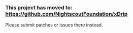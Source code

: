 ### This project has moved to: https://github.com/NightscoutFoundation/xDrip

Please submit patches or issues there instead.
